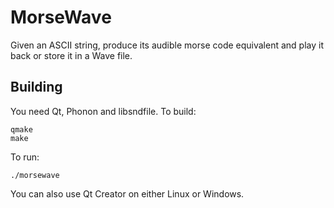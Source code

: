 MorseWave
=========

Given an ASCII string, produce its audible morse code equivalent and play it
back or store it in a Wave file.

Building
--------

You need Qt, Phonon and libsndfile. To build:

    qmake
    make

To run:

    ./morsewave

You can also use Qt Creator on either Linux or Windows.
